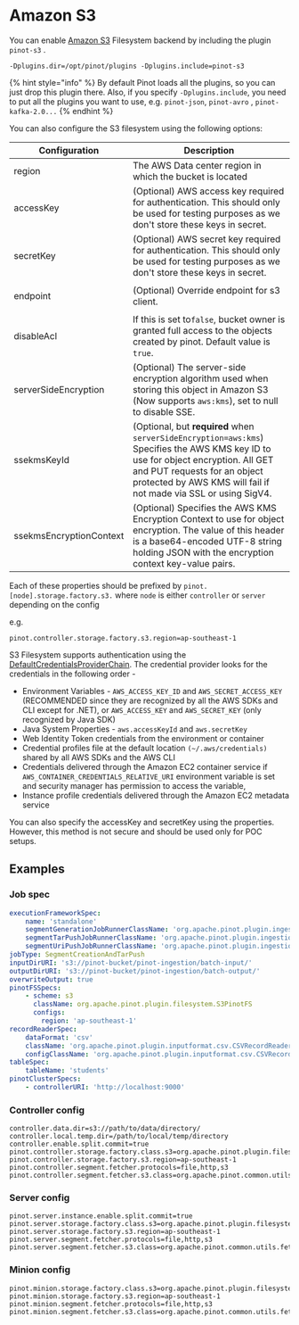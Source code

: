 # Amazon S3

You can enable [Amazon S3](https://aws.amazon.com/s3/) Filesystem backend by including the plugin `pinot-s3` .

```
-Dplugins.dir=/opt/pinot/plugins -Dplugins.include=pinot-s3
```

{% hint style="info" %}
By default Pinot loads all the plugins, so you can just drop this plugin there. Also, if you specify `-Dplugins.include`, you need to put all the plugins you want to use, e.g. `pinot-json`, `pinot-avro` , `pinot-kafka-2.0...`
{% endhint %}

You can also configure the S3 filesystem using the following options:

| Configuration            | Description                                                                                                                                                                                                                           |
| ------------------------ | ------------------------------------------------------------------------------------------------------------------------------------------------------------------------------------------------------------------------------------- |
| region                   | The AWS Data center region in which the bucket is located                                                                                                                                                                             |
| accessKey                | (Optional) AWS access key required for authentication. This should only be used for testing purposes as we don't store these keys in secret.                                                                                          |
| secretKey                | (Optional) AWS secret key required for authentication. This should only be used for testing purposes as we don't store these keys in secret.                                                                                          |
| <p></p><p>endpoint</p>   | (Optional) Override endpoint for s3 client.                                                                                                                                                                                           |
| <p></p><p>disableAcl</p> | If this is set to`false`, bucket owner is granted full access to the objects created by pinot. Default value is `true`.                                                                                                               |
| serverSideEncryption     | (Optional) The server-side encryption algorithm used when storing this object in Amazon S3 (Now supports `aws:kms`), set to null to disable SSE.                                                                                      |
| ssekmsKeyId              | (Optional, but **required** when `serverSideEncryption=aws:kms`) Specifies the AWS KMS key ID to use for object encryption. All GET and PUT requests for an object protected by AWS KMS will fail if not made via SSL or using SigV4. |
| ssekmsEncryptionContext  | (Optional) Specifies the AWS KMS Encryption Context to use for object encryption. The value of this header is a base64-encoded UTF-8 string holding JSON with the encryption context key-value pairs.                                 |

Each of these properties should be prefixed by `pinot.[node].storage.factory.s3.` where `node` is either `controller` or `server` depending on the config

e.g.

```
pinot.controller.storage.factory.s3.region=ap-southeast-1
```

S3 Filesystem supports authentication using the [DefaultCredentialsProviderChain](https://docs.aws.amazon.com/AWSJavaSDK/latest/javadoc/com/amazonaws/auth/DefaultAWSCredentialsProviderChain.html). The credential provider looks for the credentials in the following order -

* Environment Variables - `AWS_ACCESS_KEY_ID` and `AWS_SECRET_ACCESS_KEY` (RECOMMENDED since they are recognized by all the AWS SDKs and CLI except for .NET), or `AWS_ACCESS_KEY` and `AWS_SECRET_KEY` (only recognized by Java SDK)
* Java System Properties - `aws.accessKeyId` and `aws.secretKey`
* Web Identity Token credentials from the environment or container
* Credential profiles file at the default location `(~/.aws/credentials)` shared by all AWS SDKs and the AWS CLI
* Credentials delivered through the Amazon EC2 container service if `AWS_CONTAINER_CREDENTIALS_RELATIVE_URI` environment variable is set and security manager has permission to access the variable,
* Instance profile credentials delivered through the Amazon EC2 metadata service

You can also specify the accessKey and secretKey using the properties. However, this method is not secure and should be used only for POC setups.

## Examples

### Job spec

```yaml
executionFrameworkSpec:
    name: 'standalone'
    segmentGenerationJobRunnerClassName: 'org.apache.pinot.plugin.ingestion.batch.standalone.SegmentGenerationJobRunner'
    segmentTarPushJobRunnerClassName: 'org.apache.pinot.plugin.ingestion.batch.standalone.SegmentTarPushJobRunner'
    segmentUriPushJobRunnerClassName: 'org.apache.pinot.plugin.ingestion.batch.standalone.SegmentUriPushJobRunner'
jobType: SegmentCreationAndTarPush
inputDirURI: 's3://pinot-bucket/pinot-ingestion/batch-input/'
outputDirURI: 's3://pinot-bucket/pinot-ingestion/batch-output/'
overwriteOutput: true
pinotFSSpecs:
    - scheme: s3
      className: org.apache.pinot.plugin.filesystem.S3PinotFS
      configs:
        region: 'ap-southeast-1'
recordReaderSpec:
    dataFormat: 'csv'
    className: 'org.apache.pinot.plugin.inputformat.csv.CSVRecordReader'
    configClassName: 'org.apache.pinot.plugin.inputformat.csv.CSVRecordReaderConfig'
tableSpec:
    tableName: 'students'
pinotClusterSpecs:
    - controllerURI: 'http://localhost:9000'
```

### Controller config

```
controller.data.dir=s3://path/to/data/directory/
controller.local.temp.dir=/path/to/local/temp/directory
controller.enable.split.commit=true
pinot.controller.storage.factory.class.s3=org.apache.pinot.plugin.filesystem.S3PinotFS
pinot.controller.storage.factory.s3.region=ap-southeast-1
pinot.controller.segment.fetcher.protocols=file,http,s3
pinot.controller.segment.fetcher.s3.class=org.apache.pinot.common.utils.fetcher.PinotFSSegmentFetcher
```

### Server config

```
pinot.server.instance.enable.split.commit=true
pinot.server.storage.factory.class.s3=org.apache.pinot.plugin.filesystem.S3PinotFS
pinot.server.storage.factory.s3.region=ap-southeast-1
pinot.server.segment.fetcher.protocols=file,http,s3
pinot.server.segment.fetcher.s3.class=org.apache.pinot.common.utils.fetcher.PinotFSSegmentFetcher
```

### Minion config

```
pinot.minion.storage.factory.class.s3=org.apache.pinot.plugin.filesystem.S3PinotFS
pinot.minion.storage.factory.s3.region=ap-southeast-1
pinot.minion.segment.fetcher.protocols=file,http,s3
pinot.minion.segment.fetcher.s3.class=org.apache.pinot.common.utils.fetcher.PinotFSSegmentFetcher
```
